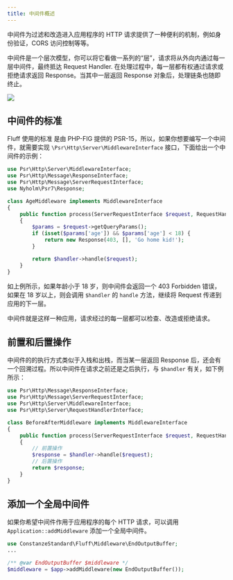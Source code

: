 ```yaml
---
title: 中间件概述
---
```


中间件为过滤和改造进入应用程序的 HTTP 请求提供了一种便利的机制，例如身份验证，CORS 访问控制等等。

中间件是一个层次模型，你可以将它看做一系列的“层”，请求将从外向内通过每一层中间件，最终抵达 Request Handler. 在处理过程中，每一层都有权通过请求或拒绝请求返回 Response。当其中一层返回 Response 对象后，处理链条也随即终止。

<img class="img-fluid" src="/fluff-website/docs/v1/images/middleware.png" />

## 中间件的标准
Fluff 使用的标准 是由 PHP-FIG 提供的 PSR-15，所以，如果你想要编写一个中间件，就需要实现 `\Psr\Http\Server\MiddlewareInterface` 接口，下面给出一个中间件的示例：
```php
use Psr\Http\Server\MiddlewareInterface;
use Psr\Http\Message\ResponseInterface;
use Psr\Http\Message\ServerRequestInterface;
use Nyholm\Psr7\Response;

class AgeMiddleware implements MiddlewareInterface
{
    public function process(ServerRequestInterface $request, RequestHandlerInterface $handler): ResponseInterface
    {
        $params = $request->getQueryParams();
        if (isset($params['age']) && $params['age'] < 18) {
            return new Response(403, [], 'Go home kid!');
        }

        return $handler->handle($request);
    }
}
```
如上例所示，如果年龄小于 18 岁，则中间件会返回一个 403 Forbidden 错误，如果在 18 岁以上，则会调用 `$handler` 的 `handle` 方法，继续将 Request 传递到应用的下一层。

中间件就是这样一种应用，请求经过的每一层都可以检查、改造或拒绝请求。

## 前置和后置操作
中间件的的执行方式类似于入栈和出栈，而当某一层返回 Response 后，还会有一个回溯过程。所以中间件在请求之前还是之后执行，与 `$handler` 有关，如下例所示：
```php
use Psr\Http\Message\ResponseInterface;
use Psr\Http\Message\ServerRequestInterface;
use Psr\Http\Server\MiddlewareInterface;
use Psr\Http\Server\RequestHandlerInterface;

class BeforeAfterMiddleware implements MiddlewareInterface
{
    public function process(ServerRequestInterface $request, RequestHandlerInterface $handler): ResponseInterface
    {
        // 前置操作
        $response = $handler->handle($request);
        // 后置操作
        return $response;
    }
}
```

## 添加一个全局中间件
如果你希望中间件作用于应用程序的每个 HTTP 请求，可以调用 `Application::addMiddleware` 添加一个全局中间件。
```php
use ConstanzeStandard\Fluff\Middleware\EndOutputBuffer;
...

/** @var EndOutputBuffer $middleware */
$middleware = $app->addMiddleware(new EndOutputBuffer());
```
